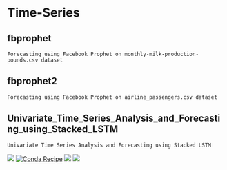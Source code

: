 # Time-Series

## fbprophet
```
Forecasting using Facebook Prophet on monthly-milk-production-pounds.csv dataset
```
## fbprophet2
```
Forecasting using Facebook Prophet on airline_passengers.csv dataset
```
## Univariate_Time_Series_Analysis_and_Forecasting_using_Stacked_LSTM
```
Univariate Time Series Analysis and Forecasting using Stacked LSTM
```

<img src="https://img.shields.io/badge/Python-FFD43B?style=for-the-badge&logo=python&logoColor=darkgreen" /> [![Conda Recipe](https://img.shields.io/badge/recipe-fbprophet-green.svg)](https://anaconda.org/conda-forge/fbprophet) <img src="https://img.shields.io/badge/Pandas-2C2D72?style=for-the-badge&logo=pandas&logoColor=white" /> 
<img src="https://img.shields.io/badge/Colab-F9AB00?style=for-the-badge&logo=googlecolab&color=525252"/>
